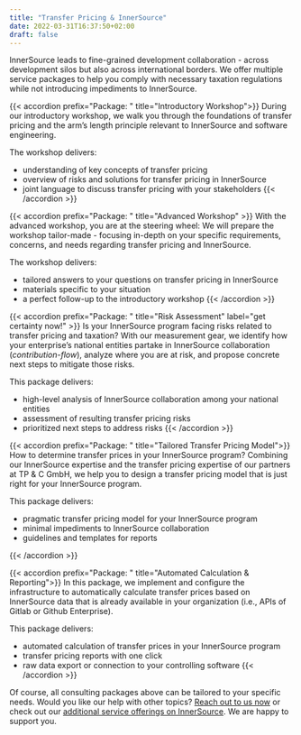 ```yaml
---
title: "Transfer Pricing & InnerSource"
date: 2022-03-31T16:37:50+02:00
draft: false
---
```

  
InnerSource leads to fine-grained development collaboration - across development silos but also across international borders. We offer multiple service packages to help you comply with necessary taxation regulations while not introducing impediments to InnerSource.

{{< accordion prefix="Package: " title="Introductory Workshop">}}
During our introductory workshop, we walk you through the foundations of transfer pricing and the arm’s length principle relevant to InnerSource and software engineering.

The workshop delivers:
- understanding of key concepts of transfer pricing
- overview of risks and solutions for transfer pricing in InnerSource
- joint language to discuss transfer pricing with your stakeholders
{{< /accordion >}}

{{< accordion prefix="Package: " title="Advanced Workshop" >}}
With the advanced workshop, you are at the steering wheel: We will prepare the workshop tailor-made - focusing in-depth on your specific requirements,  concerns, and needs regarding transfer pricing and InnerSource.

The workshop delivers:
- tailored answers to your questions on transfer pricing in InnerSource
- materials specific to your situation
- a perfect follow-up to the introductory workshop
{{< /accordion >}}

{{< accordion prefix="Package: " title="Risk Assessment" label="get certainty now!" >}}
Is your InnerSource program facing risks related to transfer pricing and taxation? With our measurement gear, we identify how your enterprise’s national entities partake in InnerSource collaboration (_contribution-flow_), analyze where you are at risk, and propose concrete next steps to mitigate those risks.

This package delivers:
- high-level analysis of InnerSource collaboration among your national entities
- assessment of resulting transfer pricing risks
- prioritized next steps to address risks
{{< /accordion >}}

{{< accordion prefix="Package: " title="Tailored Transfer Pricing Model">}}
How to determine transfer prices in your InnerSource program? Combining our InnerSource expertise and the transfer pricing expertise of our partners at TP & C GmbH, we help you to design a transfer pricing model that is just right for your InnerSource program.

This package delivers:
- pragmatic transfer pricing model for your InnerSource program
- minimal impediments to InnerSource collaboration
- guidelines and templates for reports

{{< /accordion >}}

{{< accordion prefix="Package: " title="Automated Calculation & Reporting">}}
In this package, we implement and configure the infrastructure to automatically calculate transfer prices based on InnerSource data that is already available in your organization (i.e., APIs of Gitlab or Github Enterprise).

This package delivers:
- automated calculation of transfer prices in your InnerSource program
- transfer pricing reports with one click
- raw data export or connection to your controlling software
{{< /accordion >}}

Of course, all consulting packages above can be tailored to your specific needs. Would you like our help with other topics? [Reach out to us now](mailto:mail@caprarodorner.de) or check out our [additional service offerings on InnerSource](/services). We are happy to support you.
